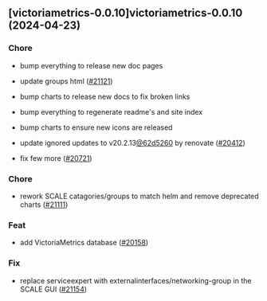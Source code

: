 ## [victoriametrics-0.0.10]victoriametrics-0.0.10 (2024-04-23)

### Chore

- bump everything to release new doc pages

- update groups html ([#21121](https://github.com/truecharts/charts/issues/21121))

- bump charts to release new docs to fix broken links

- bump everything to regenerate readme's and site index

- bump charts to ensure new icons are released

- update ignored updates to v20.2.13[@62d5260](https://github.com/62d5260) by renovate ([#20412](https://github.com/truecharts/charts/issues/20412))

- fix few more ([#20721](https://github.com/truecharts/charts/issues/20721))

### Chore

- rework SCALE catagories/groups to match helm and remove deprecated charts ([#21111](https://github.com/truecharts/charts/issues/21111))

### Feat

- add VictoriaMetrics database ([#20158](https://github.com/truecharts/charts/issues/20158))

### Fix

- replace serviceexpert with externalinterfaces/networking-group in the SCALE GUI ([#21154](https://github.com/truecharts/charts/issues/21154))
